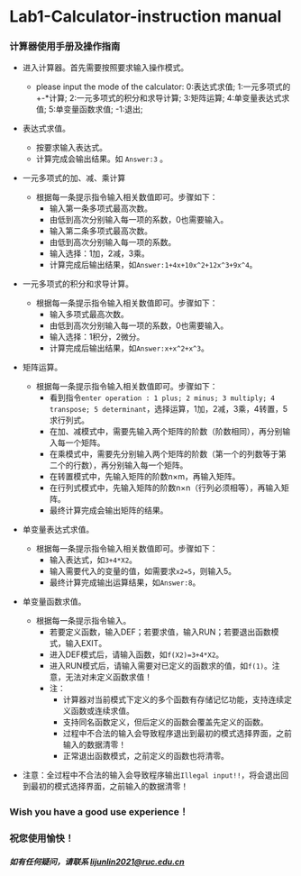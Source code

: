 # Lab1-Calculator-instruction manual
### 计算器使用手册及操作指南
+ 进入计算器。首先需要按照要求输入操作模式。
  + please input the mode of the calculator:
  0:表达式求值;
  1:一元多项式的+-*计算;
  2:一元多项式的积分和求导计算;
  3:矩阵运算;
  4:单变量表达式求值;
  5:单变量函数求值;
  -1:退出;
+ 表达式求值。
  + 按要求输入表达式。
  + 计算完成会输出结果。如 `Answer:3` 。
+ 一元多项式的加、减、乘计算
  + 根据每一条提示指令输入相关数值即可。步骤如下：
     + 输入第一条多项式最高次数。
     + 由低到高次分别输入每一项的系数，0也需要输入。
     + 输入第二条多项式最高次数。
     + 由低到高次分别输入每一项的系数。
     + 输入选择：1加，2减，3乘。
     + 计算完成后输出结果，如`Answer:1+4x+10x^2+12x^3+9x^4`。
+ 一元多项式的积分和求导计算。
  + 根据每一条提示指令输入相关数值即可。步骤如下：
     + 输入多项式最高次数。
     + 由低到高次分别输入每一项的系数，0也需要输入。
     + 输入选择：1积分，2微分。
     + 计算完成后输出结果，如`Answer:x+x^2+x^3`。
+ 矩阵运算。
  + 根据每一条提示指令输入相关数值即可。步骤如下：
     + 看到指令`enter operation : 1 plus; 2 minus; 3 multiply; 4 transpose; 5 determinant`，选择运算，1加，2减，3乘，4转置，5求行列式。
     + 在加、减模式中，需要先输入两个矩阵的阶数（阶数相同），再分别输入每一个矩阵。
     + 在乘模式中，需要先分别输入两个矩阵的阶数（第一个的列数等于第二个的行数），再分别输入每一个矩阵。
     + 在转置模式中，先输入矩阵的阶数n×m，再输入矩阵。
     + 在行列式模式中，先输入矩阵的阶数n×n（行列必须相等），再输入矩阵。
     + 最终计算完成会输出矩阵的结果。
+ 单变量表达式求值。
  + 根据每一条提示指令输入相关数值即可。步骤如下：
     + 输入表达式，如`3+4*X2`。
     + 输入需要代入的变量的值，如需要求`x2=5`，则输入5。
     + 最终计算完成输出运算结果，如`Answer:8`。
+ 单变量函数求值。
  + 根据每一条提示指令输入。
     + 若要定义函数，输入DEF；若要求值，输入RUN；若要退出函数模式，输入EXIT。
     + 进入DEF模式后，请输入函数，如`f(X2)=3+4*X2`。
     + 进入RUN模式后，请输入需要对已定义的函数求的值，如`f(1)`。注意，无法对未定义函数求值！
     + 注：
       + 计算器对当前模式下定义的多个函数有存储记忆功能，支持连续定义函数或连续求值。
       + 支持同名函数定义，但后定义的函数会覆盖先定义的函数。
       + 过程中不合法的输入会导致程序退出到最初的模式选择界面，之前输入的数据清零！
       + 正常退出函数模式，之前定义的函数也将清零。

+ 注意：全过程中不合法的输入会导致程序输出`Illegal input!!`，将会退出回到最初的模式选择界面，之前输入的数据清零！

### Wish you have a good use experience！
### 祝您使用愉快！
##### 如有任何疑问，请联系 lijunlin2021@ruc.edu.cn